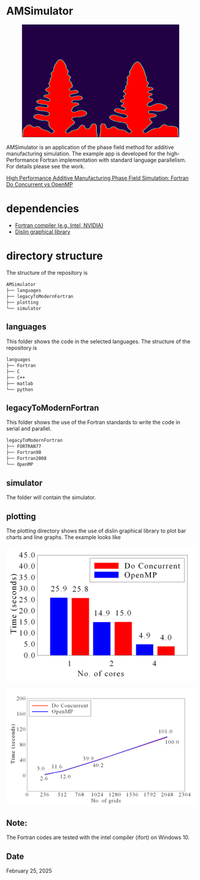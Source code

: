 # **AMSimulator**

<div style="text-align: center;">

![Output](images/simulator.PNG)

</div>

AMSimulator is an application of the phase field method for additive manufacturing simulation. The example app is developed for the high-Performance Fortran implementation with standard language parallelism. For details please see the work. 

[High Performance Additive Manufacturing Phase Field Simulation: Fortran Do Concurrent vs OpenMP](https://www.sciencedirect.com/science/article/pii/S0927025625001314)


# **dependencies**

* [Fortran compiler (e.g. Intel, NVIDIA)](https://github.com/Shahid718/Installation_guide)
* [Dislin graphical library](https://github.com/Shahid718/Installation_guide)

# **directory structure**

The structure of the repository is
```
AMSimulator
├── languages
├── legacyToModernFortran
├── plotting
└── simulator
```

## languages
This folder shows the code in the selected languages. The structure of the repository is
```
languages
├── Fortran
├── C
├── C++
├── matlab
└── python
```

## legacyToModernFortran
This folder shows the use of the Fortran standards to write the code in serial and parallel.

```
legacyToModernFortran
├── FORTRAN77
├── Fortran90
├── Fortran2008
└── OpenMP
```

## simulator
The folder will contain the simulator. 

## plotting

The plotting directory shows the use of dislin graphical library to plot bar charts and line graphs. The example looks like

![Output](images/threads.PNG)

![Output](images/scaling.PNG)


## **Note:**

The Fortran codes are tested with the intel compiler (ifort) on Windows 10.

## **Date**
 February 25, 2025
